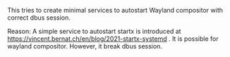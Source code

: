 This tries to create minimal services to autostart Wayland compositor with correct dbus session.

Reason:
A simple service to autostart startx is introduced at https://vincent.bernat.ch/en/blog/2021-startx-systemd .
It is possible for wayland compositor. However, it break dbus session.
